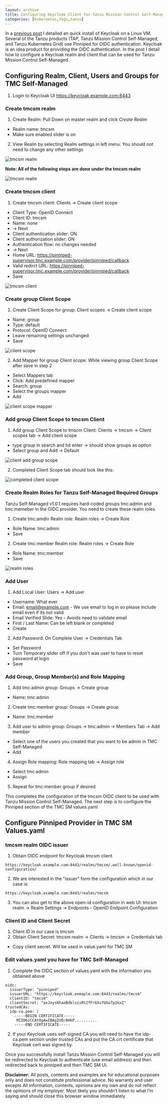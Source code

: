 ```yaml
---
layout: archive
title: Configuring Keycloak Client for Tanzu Mission Control Self-Managed
categories: [kubernetes,tkgs,tanzu]
---
```


In a [previous post](Keycloak-Install) I detailed an quick install of Keycloak on a Linux VM. Several of the Tanzu products (TAP, Tanzu Mission Control Self-Managed, and Tanzu Kubernetes Grid) use Pinniped for OIDC authentication.  Keycloak is an idea product for providing the OIDC authentication.  In the post I detail how to configure a Keycloak realm and client that can be used for Tanzu Mission Control Self-Managed.


## Configuring Realm, Client, Users and Groups for TMC Self-Managed

1. Login to Keycloak UI https://keycloak.example.com:8443

### Create tmcsm realm

1. Create Realm: Pull Down on master realm and click *Create Realm*
- Realm name: tmcsm
- Make sure enabled slider is on
2. View Realm by selecting Realm settings in left menu. You should not need to change any other settings

![tmcsm realm](../assets/realm.jpg)

**Note: All of the following steps are done under the tmcsm realm**

![tmcsm realm](../assets/tmc-realm.png)

### Create tmcsm client

1. Create tmcsm client: Clients -> Create client scope
- Client Type: OpenID Connect
- Client ID: tmcsm
- Name: none 
- -> Next
- Client authentication slider: ON
- Client authorization slider: ON
- Authentication flow: no changes needed
- -> Next
- Home URL: https://pinniped-supervisor.tmc.example.com/provider/pinniped/callback
- Valid redirct URL: https://pinniped-supervisor.tmc.example.com/provider/pinniped/callback
- Save

![tmcsm client](../assets/client.jpg)

### Create group Client Scope

1. Create Client Scope for group: Client scopes -> Create client scope
- Name: group
- Type: default
- Protocol: OpenID Connect
- Leave remaining settings unchanged
- Save

![client scope](../assets/client-scope-detail.jpg)

2. Add Mapper for group Client scope: While viewing group Client Scope after save in step 2
- Select Mappers tab
- Click: Add predefined mapper
- Search: group
- Select the groups mapper
- Add

![client scope mapper](../assets/client-scope-mapper.png)

### Add group Client Scope to tmcsm Client

1. Add group Client Scope to tmscm Client: Clients -> tmcsm -> Client scopes tab -> Add client scope
- type group in search and hit enter -> should show groups as option
- Select group and Add -> Default

![client add group scope](../assets/client-add-scope.png)

2. Completed Client Scope tab should look like this:

![completed client scope](../assets/client-scope-complete.jpg)

### Create Realm Roles for Tanzu Self-Managed Required Groups

Tanzu Self-Managed v1.0.1 requires hard-coded groups tmc:admin and tmc:memeber in the OIDC provider.  You need to create these realm roles

1. Create tmc:amdin Realm role: Realm roles -> Create Role
- Role Name: tmc:admin
- Save
2. Create tmc:member Realm role: Realm roles -> Create Role
- Role Name: tmc:member
- Save

![realm roles](../assets/realm-roles.jpg)

### Add User 

1. Add Local User: Users -> Add user
- Username: What ever
- Email: email@example.com - We use email to log in so please include email even if its not valid
- Email Verified Slide: Yes - Avoids need to validate email
- First / Last Name: Can be left blank or completed
- Create
2. Add Password: On Complete User -> Credentials Tab
- Set Password
- Turn Temporary slider off if you don't was user to have to reset password at login
- Save

### Add Group, Group Member(s) and Role Mapping

1. Add tmc:admin group: Groups -> Create group
- Name: tmc:admin
2. Create tmc:member group: Groups -> Create group
- Name: tmc:member
3. Add user to admin group: Groups -> tmc:admin -> Members Tab -> Add member
- Select one of the users you created that you want to be admin in TMC Self-Managed
- Add
4. Assign Role mapping: Role mapping tab -> Assign role
- Select tmc:admin
- Assign
5. Repeat for tmc:member group if desired

This completes the configuration of the tmcsm OIDC client to be used with Tanzu Mission Control Self-Managed.  The next step is to configure the Pinniped section of the TMC SM values.yaml

## Configure Pinniped Provider in TMC SM Values.yaml

### tmcsm realm OIDC issuer

1. Obtain OIDC endpoint for Keycloak tmcsm client
```
https://keycloak.example.com:8443/realms/tmcsm/.well-known/openid-configuration/
```
2. We are interested in the "issuer" form the configuration which in our case is:
```
https://keycloak.example.com:8443/realms/tmcsm
```
3. You can also get to the above open-id configuration in web UI: tmcsm realm -> Realm Settings -> Endpoints - OpenID Endpoint Configuration

### Client ID and Client Secret

1. Client ID in our case is tmcsm
2. Obtain Client Secret: tmcsm realm -> Clients -> tmcsm -> Credentials tab
- Copy client secret. Will be used in value.yaml for TMC SM

### Edit values.yaml you have for TMC Self-Managed

1. Complete the OIDC section of values.yaml with the information you obtained above
```
oidc:
  issuerType: "pinniped"
  issuerURL: "https://keycloak.exmaple.com:8443/realms/tmcsm"
  clientID: "tmcsm"
  clientSecret: "axJoysKhaeBdklsisRt2fFrGXv7UGo7p1kxZ"
trustedCAs:
  idp-ca.pem: |
    -----BEGIN CERTIFICATE-----
     MIID6zCCAtOgAwIBAgIUO/AHkP..........
    -----END CERTIFICATE-----
```
2. If your Keycloak uses self-signed CA you will need to have the idp-ca.pem section under trusted CAs and put the CA.crt certificate that Keycloak cert was signed by. 

Once you successfully install Tanzu Mission Control Self-Managed you will be redirected to Keycloak to authenticate (use email address) and then redirected back to pinniped and then TMC SM UI.


**Disclaimer:** All posts, contents and examples are for educational purposes only and does not constitute professional advice. No warranty and user excepts All information, contents, opinions are my own and do not reflect the opinions of my employer. Most likely you shouldn’t listen to what I’m saying and should close this browser window immediately